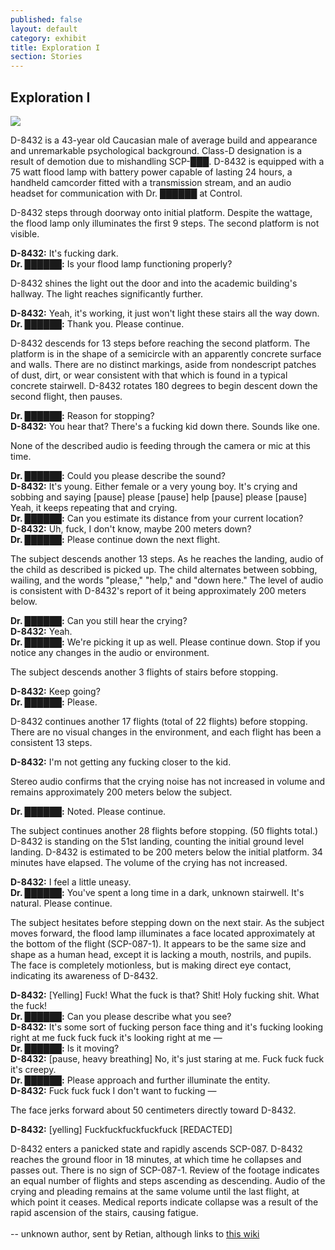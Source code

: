 ```yaml
---
published: false
layout: default
category: exhibit
title: Exploration I
section: Stories
---
```


## Exploration I

<img src="http://scpfoundation.org/087/rf.php" >

D-8432 is a 43-year old Caucasian male of average build and appearance and unremarkable psychological background. Class-D designation is a result of demotion due to mishandling SCP-███. D-8432 is equipped with a 75 watt flood lamp with battery power capable of lasting 24 hours, a handheld camcorder fitted with a transmission stream, and an audio headset for communication with Dr. ██████ at Control.

D-8432 steps through doorway onto initial platform. Despite the wattage, the flood lamp only illuminates the first 9 steps. The second platform is not visible.

**D-8432:** It's fucking dark.
<br>
**Dr. ██████:** Is your flood lamp functioning properly?

D-8432 shines the light out the door and into the academic building's hallway. The light reaches significantly further.

**D-8432:** Yeah, it's working, it just won't light these stairs all the way down.
<br>
**Dr. ██████:** Thank you. Please continue.

D-8432 descends for 13 steps before reaching the second platform. The platform is in the shape of a semicircle with an apparently concrete surface and walls. There are no distinct markings, aside from nondescript patches of dust, dirt, or wear consistent with that which is found in a typical concrete stairwell. D-8432 rotates 180 degrees to begin descent down the second flight, then pauses.

**Dr. ██████:** Reason for stopping?
<br>
**D-8432:** You hear that? There's a fucking kid down there. Sounds like one.

None of the described audio is feeding through the camera or mic at this time.

**Dr. ██████:** Could you please describe the sound?
<br>
**D-8432:** It's young. Either female or a very young boy. It's crying and sobbing and saying [pause] please [pause] help [pause] please [pause] Yeah, it keeps repeating that and crying.
<br>
**Dr. ██████:** Can you estimate its distance from your current location?
<br>
**D-8432:** Uh, fuck, I don't know, maybe 200 meters down?
<br>
**Dr. ██████:** Please continue down the next flight.

The subject descends another 13 steps. As he reaches the landing, audio of the child as described is picked up. The child alternates between sobbing, wailing, and the words "please," "help," and "down here." The level of audio is consistent with D-8432's report of it being approximately 200 meters below.

**Dr. ██████:** Can you still hear the crying?
<br>
**D-8432:** Yeah.
<br>
**Dr. ██████:** We're picking it up as well. Please continue down. Stop if you notice any changes in the audio or environment.

The subject descends another 3 flights of stairs before stopping.

**D-8432:** Keep going?
<br>
**Dr. ██████:** Please.

D-8432 continues another 17 flights (total of 22 flights) before stopping. There are no visual changes in the environment, and each flight has been a consistent 13 steps.

**D-8432:** I'm not getting any fucking closer to the kid.

Stereo audio confirms that the crying noise has not increased in volume and remains approximately 200 meters below the subject.

**Dr. ██████:** Noted. Please continue.

The subject continues another 28 flights before stopping. (50 flights total.) D-8432 is standing on the 51st landing, counting the initial ground level landing. D-8432 is estimated to be 200 meters below the initial platform. 34 minutes have elapsed. The volume of the crying has not increased.

**D-8432:** I feel a little uneasy.
<br>
**Dr. ██████:** You've spent a long time in a dark, unknown stairwell. It's natural. Please continue.

The subject hesitates before stepping down on the next stair. As the subject moves forward, the flood lamp illuminates a face located approximately at the bottom of the flight (SCP-087-1). It appears to be the same size and shape as a human head, except it is lacking a mouth, nostrils, and pupils. The face is completely motionless, but is making direct eye contact, indicating its awareness of D-8432.

**D-8432:** [Yelling] Fuck! What the fuck is that? Shit! Holy fucking shit. What the fuck!
<br>
**Dr. ██████:** Can you please describe what you see?
<br>
**D-8432:** It's some sort of fucking person face thing and it's fucking looking right at me fuck fuck fuck it's looking right at me —
<br>
**Dr. ██████:** Is it moving?
<br>
**D-8432:** [pause, heavy breathing] No, it's just staring at me. Fuck fuck fuck it's creepy.
<br>
**Dr. ██████:** Please approach and further illuminate the entity.
<br>
**D-8432:** Fuck fuck fuck I don't want to fucking —

The face jerks forward about 50 centimeters directly toward D-8432.

**D-8432:** [yelling] Fuckfuckfuckfuckfuck [REDACTED]

D-8432 enters a panicked state and rapidly ascends SCP-087. D-8432 reaches the ground floor in 18 minutes, at which time he collapses and passes out. There is no sign of SCP-087-1. Review of the footage indicates an equal number of flights and steps ascending as descending. Audio of the crying and pleading remains at the same volume until the last flight, at which point it ceases. Medical reports indicate collapse was a result of the rapid ascension of the stairs, causing fatigue.
<br><br>
-- unknown author, sent by Retian, although links to [this wiki](http://www.scp-wiki.net/document-087-i "stories")
